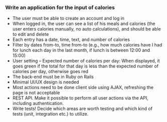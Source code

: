 ### Write an application for the input of calories
* The user must be able to create an account and log in
* When logged in, the user can see a list of his meals and calories (the user enters calories manually, no auto calculations), and should be able to edit and delete
* Each entry has a date, time, text, and number of calories
* Filter by dates from-to, time from-to (e.g., how much calories have I had for lunch each day in the last month, if lunch is between 12:00 and 15:00)
* User setting – Expected number of calories per day: When displayed, it goes green if the total for that day is less than the expected number of calories per day, otherwise goes red
* The back-end must be in Ruby on Rails
* Minimal UI/UX design is needed
* Most actions need to be done client side using AJAX, refreshing the page is not acceptable
* REST API. Make it possible to perform all user actions via the API, including authentication.
* Write tests! Decide which areas are worth testing and which kind of tests (unit, integration etc.) to utilize.
